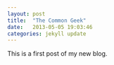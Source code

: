 ```yaml
---
layout: post
title:  "The Common Geek"
date:   2013-05-05 19:03:46
categories: jekyll update
---
```


This is a first post of my new blog.